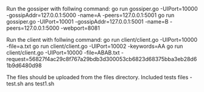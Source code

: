 Run the gossiper with follwing command:
go run gossiper.go -UIPort=10000 -gossipAddr=127.0.0.1:5000 -name=A -peers=127.0.0.1:5001
go run gossiper.go -UIPort=10001 -gossipAddr=127.0.0.1:5001 -name=B -peers=127.0.0.1:5000 -webport=8081

Run the client with follwing command:
go run client/client.go -UIPort=10000 -file=a.txt
go run client/client.go -UIPort=10002 -keywords=AA
go run client/client.go -UIPort=10000 -file=ABAB.txt -request=56827f4ac29c8f767a29bdb3d300053cb6823d68375bba3eb28d61b9d6480d98

The files should be uploaded from the files directory.
Included tests files - test.sh ans test1.sh
